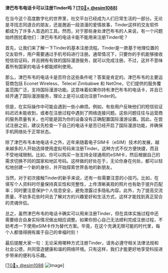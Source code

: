 **津巴布韦电话卡可以注册Tinder吗？[[TG💪+ @esim1088](https://t.me/s/esim1088)]**

在当今这个高度数字化的世界里，社交平台已经成为人们日常生活的一部分。无论是寻找志同道合的朋友，还是邂逅一段浪漫的爱情故事，Tinder这样的交友软件都成为了许多人首选的工具。然而，对于那些身处津巴布韦的人来说，有一个问题始终困扰着他们：津巴布韦的电话卡能不能用来注册Tinder呢？

首先，让我们来了解一下Tinder的基本注册流程。Tinder是一款基于地理位置的交友软件，用户需要通过手机号码进行注册。通常情况下，只要你的手机能够接收短信验证码，并且拥有有效的国际漫游服务，就可以完成注册。不过，这并不意味着所有国家的电话卡都能顺利使用。

那么，津巴布韦的电话卡是否符合这些条件呢？答案是肯定的。津巴布韦的主要运营商包括 Econet Wireless、Telecel Zimbabwe 和 NetOne，它们提供的服务覆盖范围广泛，支持国际漫游功能。这意味着如果你持有津巴布韦的电话卡，并且已经开通了国际漫游服务，理论上是可以成功注册Tinder的。

但是，在实际操作中可能会遇到一些小麻烦。例如，有些用户反映他们的短信验证码迟迟未能收到，或者在注册过程中遇到了网络连接问题。这些问题往往与运营商的服务质量有关，也可能是因为你的设备没有正确配置国际漫游设置。因此，在尝试注册之前，建议先检查一下自己的电话卡是否已经开启了国际漫游功能，并确保手机网络处于正常状态。

除了津巴布韦本地电话卡之外，近年来随着电子SIM卡（eSIM）技术的发展，越来越多的人开始选择使用虚拟号码来注册Tinder。这种方式不仅方便快捷，而且不受地域限制。比如，你可以购买一张支持全球通用的eSIM卡，然后根据自己的需求切换不同的国家和地区号码。这样做的好处在于，无论你身在何处，都可以轻松地创建一个新的身份，并开始探索世界各地的新朋友。

当然，对于初次接触Tinder的新手来说，还有一些需要注意的小技巧。比如，在填写个人资料时尽量保持真实性和完整性，上传清晰美观的照片也有助于提升匹配率；同时要注意保护个人信息安全，避免泄露过多隐私内容。此外，为了提高交流质量，不妨多花些时间去了解对方的兴趣爱好和生活方式，这样才能找到真正契合的灵魂伴侣。

总之，虽然津巴布韦的电话卡确实可以用来注册Tinder，但在具体实施过程中还需要结合自身实际情况做出相应调整。如果你担心自己无法顺利完成注册过程，不妨考虑一下使用eSIM卡作为替代方案。毕竟，在这个充满无限可能的时代里，每个人都值得拥有属于自己的幸福时刻！

最后提醒大家一句：无论采用哪种方式注册Tinder，请务必遵守相关法律法规和社会公德，共同营造健康和谐的网络环境。只有这样，我们才能更好地享受科技进步带来的便利与乐趣。

[[TG💪+ @esim1088](https://t.me/s/esim1088) ![Image](https://i.postimg.cc/4NQfJmqS/Snipaste-2025-05-13-00-14-12.png)]